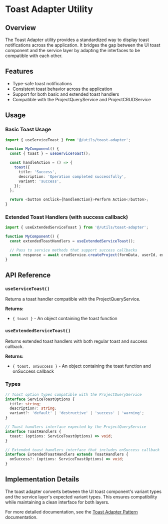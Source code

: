 # Toast Adapter Utility

## Overview

The Toast Adapter utility provides a standardized way to display toast notifications across the application. It bridges the gap between the UI toast component and the service layer by adapting the interfaces to be compatible with each other.

## Features

- Type-safe toast notifications
- Consistent toast behavior across the application
- Support for both basic and extended toast handlers
- Compatible with the ProjectQueryService and ProjectCRUDService

## Usage

### Basic Toast Usage

```typescript
import { useServiceToast } from '@/utils/toast-adapter';

function MyComponent() {
  const { toast } = useServiceToast();

  const handleAction = () => {
    toast({
      title: 'Success',
      description: 'Operation completed successfully',
      variant: 'success',
    });
  };

  return <button onClick={handleAction}>Perform Action</button>;
}
```

### Extended Toast Handlers (with success callback)

```typescript
import { useExtendedServiceToast } from '@/utils/toast-adapter';

function MyComponent() {
  const extendedToastHandlers = useExtendedServiceToast();

  // Pass to service methods that support success callbacks
  const response = await crudService.createProject(formData, userId, extendedToastHandlers);
}
```

## API Reference

### `useServiceToast()`

Returns a toast handler compatible with the ProjectQueryService.

**Returns:**

- `{ toast }` - An object containing the toast function

### `useExtendedServiceToast()`

Returns extended toast handlers with both regular toast and success callback.

**Returns:**

- `{ toast, onSuccess }` - An object containing the toast function and onSuccess callback

### Types

```typescript
// Toast option types compatible with the ProjectQueryService
interface ServiceToastOptions {
  title: string;
  description?: string;
  variant?: 'default' | 'destructive' | 'success' | 'warning';
}

// Toast handlers interface expected by the ProjectQueryService
interface ToastHandlers {
  toast: (options: ServiceToastOptions) => void;
}

// Extended toast handlers interface that includes onSuccess callback
interface ExtendedToastHandlers extends ToastHandlers {
  onSuccess?: (options: ServiceToastOptions) => void;
}
```

## Implementation Details

The toast adapter converts between the UI toast component's variant types and the service layer's expected variant types. This ensures compatibility while maintaining a clean interface for both layers.

For more detailed documentation, see the [Toast Adapter Pattern](/docs/toast-adapter-pattern.md) documentation.
